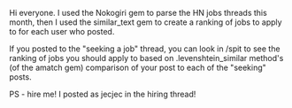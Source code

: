 Hi everyone.  I used the Nokogiri gem to parse the HN jobs threads this month, then I used the similar_text gem to create a ranking of jobs to apply to for each user who posted.

If you posted to the "seeking a job" thread, you can look in /spit to see the ranking of jobs you should apply to based on .levenshtein_similar method's (of the amatch gem) comparison of your post to each of the "seeking" posts.

PS - hire me!  I posted as jecjec in the hiring thread!